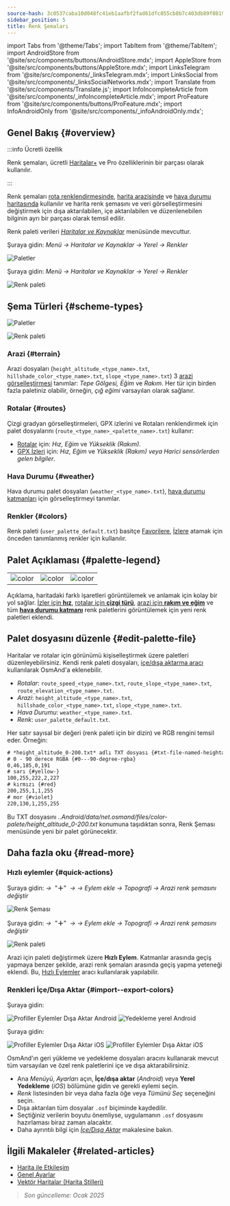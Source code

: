 ```yaml
---
source-hash: 3c0537caba10d048fc41eb1aafbf2fad61dfc855cb8b7c403db89f081990b44f
sidebar_position: 5
title: Renk Şemaları
---
```

import Tabs from '@theme/Tabs';
import TabItem from '@theme/TabItem';
import AndroidStore from '@site/src/components/buttons/AndroidStore.mdx';
import AppleStore from '@site/src/components/buttons/AppleStore.mdx';
import LinksTelegram from '@site/src/components/_linksTelegram.mdx';
import LinksSocial from '@site/src/components/_linksSocialNetworks.mdx';
import Translate from '@site/src/components/Translate.js';
import InfoIncompleteArticle from '@site/src/components/_infoIncompleteArticle.mdx';
import ProFeature from '@site/src/components/buttons/ProFeature.mdx';
import InfoAndroidOnly from '@site/src/components/_infoAndroidOnly.mdx';



## Genel Bakış {#overview}

:::info Ücretli özellik

Renk şemaları, ücretli [Haritalar+](../purchases/index.md) ve Pro <ProFeature /> özelliklerinin bir parçası olarak kullanılır.

:::

Renk şemaları [rota renklendirmesinde](#routes), [harita arazisinde](#terrain) ve [hava durumu haritasında](#weather) kullanılır ve harita renk şemasını ve veri görselleştirmesini değiştirmek için dışa aktarılabilen, içe aktarılabilen ve düzenlenebilen bilginin ayrı bir parçası olarak temsil edilir.

Renk paleti verileri [*Haritalar ve Kaynaklar*](../personal/maps-resources.md#local) menüsünde mevcuttur.

<Tabs groupId="operating-systems" queryString="current-os">

<TabItem value="android" label="Android">

Şuraya gidin: *Menü → Haritalar ve Kaynaklar → Yerel → Renkler*

![Paletler](@site/static/img/personal/color-schemes/colors.png)

</TabItem>

<TabItem value="ios" label="iOS">

Şuraya gidin: *Menü → Haritalar ve Kaynaklar → Yerel → Renkler*

![Renk paleti](@site/static/img/personal/color-schemes/color_palette_ios.png)

</TabItem>

</Tabs>


## Şema Türleri {#scheme-types}

<Tabs groupId="operating-systems" queryString="current-os">

<TabItem value="android" label="Android">

![Paletler](@site/static/img/personal/color-schemes/palette.png)

</TabItem>

<TabItem value="ios" label="iOS">

![Renk paleti](@site/static/img/personal/color-schemes/color_altitude.png)

</TabItem>

</Tabs>


### Arazi {#terrain}

Arazi dosyaları (`height_altitude_<type_name>.txt`, `hillshade_color_<type_name>.txt`, `slope_<type_name>.txt`) 3 [arazi görselleştirmesi](../plugins/topography.md#hillshade-slope-and-altitude-layers) tanımlar: *Tepe Gölgesi, Eğim* ve *Rakım*. Her tür için birden fazla paletiniz olabilir, örneğin, *çığ eğimi* varsayılan olarak sağlanır.

### Rotalar {#routes}

Çizgi gradyan görselleştirmeleri, GPX izlerini ve Rotaları renklendirmek için palet dosyalarını (`route_<type_name>_<palette_name>.txt`) kullanır:

- [Rotalar](../navigation/guidance/map-during-navigation.md#color) için: *Hız, Eğim* ve *Yükseklik (Rakım)*.
- [GPX İzleri](../map/tracks/appearance#track-colors-in-gpx-files) için: *Hız, Eğim* ve *Yükseklik (Rakım) veya Harici sensörlerden gelen bilgiler*.

### Hava Durumu {#weather}

Hava durumu palet dosyaları (`weather_<type_name>.txt`), [hava durumu katmanları](../plugins/weather.md#weather-layers) için görselleştirmeyi tanımlar.

### Renkler {#colors}

Renk paleti (`user_palette_default.txt`) basitçe [Favorilere](./favorites.md), [İzlere](./tracks/) atamak için önceden tanımlanmış renkler için kullanılır.


## Palet Açıklaması {#palette-legend}

<table class="image">
    <tr>
        <td><img src={require('@site/static/img/personal/color-schemes/legend.png').default} alt="color"/></td>
        <td><img src={require('@site/static/img/personal/color-schemes/legend_1.png').default} alt="color"/></td>
        <td><img src={require('@site/static/img/personal/color-schemes/legend_2.png').default} alt="color"/></td>
    </tr>
</table>


Açıklama, haritadaki farklı işaretleri görüntülemek ve anlamak için kolay bir yol sağlar. [İzler için **hız**](../map/tracks/appearance#track-colors-in-gpx-files), [rotalar için **çizgi türü**](../navigation/guidance/map-during-navigation.md#color), [arazi için **rakım ve eğim**](../plugins/topography.md#default-color-scheme) ve tüm [**hava durumu katmanı**](../plugins/weather.md#weather-layers) renk paletlerini görüntülemek için yeni renk paletleri eklendi.


## Palet dosyasını düzenle {#edit-palette-file}

Haritalar ve rotalar için görünümü kişiselleştirmek üzere paletleri düzenleyebilirsiniz. Kendi renk paleti dosyaları, [içe/dışa aktarma aracı](./import-export.md) kullanılarak OsmAnd'a eklenebilir.

- *Rotalar*: `route_speed_<type_name>.txt`, `route_slope_<type_name>.txt`, `route_elevation_<type_name>.txt`.
- *Arazi*: `height_altitude_<type_name>.txt`, `hillshade_color_<type_name>.txt`, `slope_<type_name>.txt`.
- *Hava Durumu*: `weather_<type_name>.txt`.
- *Renk*: `user_palette_default.txt`.

Her satır sayısal bir değeri (renk paleti için bir dizin) ve RGB rengini temsil eder. Örneğin:

```xml
# *height_altitude_0-200.txt* adlı TXT dosyası {#txt-file-named-heightaltitude0-200txt}
# 0 - 90 derece RGBA {#0---90-degree-rgba}
0,46,185,0,191
# sarı {#yellow-}
100,255,222,2,227
# kırmızı {#red}
200,255,1,1,255
# mor {#violet}
220,130,1,255,255

```

Bu TXT dosyasını *..Android/data/net.osmand/files/color-palete/height_altitude_0-200.txt* konumuna taşıdıktan sonra, Renk Şeması menüsünde yeni bir palet görünecektir.


## Daha fazla oku {#read-more}

### Hızlı eylemler {#quick-actions}

<Tabs groupId="operating-systems" queryString="current-os">

<TabItem value="android" label="Android">

Şuraya gidin: *<Translate ios="true" ids="shared_string_menu,layer_map_appearance,shared_string_buttons,custom_buttons"/> →*&nbsp;  "**＋**"  &nbsp;*→ <Translate ios="true" ids="add_button"/>*  *→ Eylem ekle → Topografi → Arazi renk şemasını değiştir*

![Renk Şeması](@site/static/img/widgets/color_scheme.png)

</TabItem>

<TabItem value="ios" label="iOS">

Şuraya gidin: *<Translate ios="true" ids="shared_string_menu,layer_map_appearance,shared_string_buttons,custom_buttons"/> →*&nbsp;  "**＋**"  &nbsp;*→ <Translate ios="true" ids="add_button"/>*  *→ Eylem ekle → Topografi → Arazi renk şemasını değiştir*

![Renk paleti](@site/static/img/personal/color-schemes/color_scheme_qa_ios.png)

</TabItem>

</Tabs>

Arazi için paleti değiştirmek üzere **Hızlı Eylem**. Katmanlar arasında geçiş yapmaya benzer şekilde, arazi renk şemaları arasında geçiş yapma yeteneği eklendi. Bu, [Hızlı Eylemler](../widgets/quick-action.md#configure-map) aracı kullanılarak yapılabilir.


### Renkleri İçe/Dışa Aktar {#import--export-colors}

<Tabs groupId="operating-systems" queryString="current-os">

<TabItem value="android" label="Android">

Şuraya gidin: *<Translate android="true" ids="shared_string_menu,shared_string_settings,import_export,export_to_file"/>*

![Profiller Eylemler Dışa Aktar Android](@site/static/img/personal/profiles/profile_actions_export_1_andr.png) ![Yedekleme yerel Android](@site/static/img/personal/profiles/profile_actions_export_3_andr.png)

</TabItem>

<TabItem value="ios" label="iOS">

Şuraya gidin: *<Translate ios="true" ids="shared_string_menu,shared_string_settings,local_backup,backup_into_file"/>*

![Profiller Eylemler Dışa Aktar iOS](@site/static/img/personal/profiles/profile_actions_export_1_ios.png) ![Profiller Eylemler Dışa Aktar iOS](@site/static/img/personal/profiles/profile_actions_export_3_ios.png)

</TabItem>

</Tabs>

OsmAnd'ın geri yükleme ve yedekleme dosyaları aracını kullanarak mevcut tüm varsayılan ve özel renk paletlerini içe ve dışa aktarabilirsiniz.

- Ana *Menüyü*, *Ayarları* açın, **İçe/dışa aktar** (*Android*) veya **Yerel Yedekleme** (*iOS*) bölümüne gidin ve gerekli eylemi seçin.
- *Renk* listesinden bir veya daha fazla öğe veya *Tümünü Seç* seçeneğini seçin.
- Dışa aktarılan tüm dosyalar `.osf` biçiminde kaydedilir.
- Seçtiğiniz verilerin boyutu önemliyse, uygulamanın `.osf` dosyasını hazırlaması biraz zaman alacaktır.
- Daha ayrıntılı bilgi için [*İçe/Dışa Aktar*](../personal/import-export.md) makalesine bakın.


## İlgili Makaleler {#related-articles}

- [Harita ile Etkileşim](../../user/map/interact-with-map.md)
- [Genel Ayarlar](../../user/personal/global-settings.md)
- [Vektör Haritalar (Harita Stilleri)](../../user/map/vector-maps.md)

> *Son güncelleme: Ocak 2025*